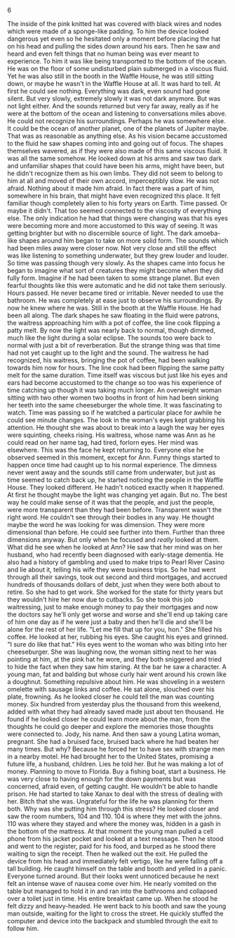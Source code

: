 
6

  The inside of the pink knitted hat was covered with black wires and nodes which were made of a sponge-like padding. To him the device looked dangerous yet even so he hesitated only a moment before placing the hat on his head and pulling the sides down around his ears. Then he saw and heard and even felt things that no human being was ever meant to experience.
	  To him it was like being transported to the bottom of the ocean. He was on the floor of some undisturbed plain submerged in a viscous fluid. Yet he was also still in the booth in the Waffle House, he was still sitting down, or maybe he wasn't in the Waffle House at all. It was hard to tell. At first he could see nothing. Everything was dark, even sound had gone silent. But very slowly, extremely slowly it was not dark anymore. But was not light either. And the sounds returned but very far away, really as if he were at the bottom of the ocean and listening to conversations miles above. He could not recognize his surroundings. Perhaps he was somewhere else. It could be the ocean of another planet, one of the planets of Jupiter maybe. That was as reasonable as anything else. As his vision became accustomed to the fluid he saw shapes coming into and going out of focus. The shapes themselves wavered, as if they were also made of this same viscous fluid. It was all the same somehow. He looked down at his arms and saw two dark and unfamiliar shapes that could have been his arms, might have been, but he didn't recognize them as his own limbs. They did not seem to belong to him at all and moved of their own accord, imperceptibly slow.
  He was not afraid. Nothing about it made him afraid. In fact there was a part of him, somewhere in his brain, that might have even recognized this place. It felt familiar though completely alien to his forty years on Earth. Time passed. Or maybe it didn't. That too seemed connected to the viscosity of everything else. The only indication he had that things were changing was that his eyes were becoming more and more accustomed to this way of seeing. It was getting brighter but with no discernible source of light. The dark amoeba-like shapes around him began to take on more solid form. The sounds which had been miles away were closer now. Not very close and still the effect was like listening to something underwater, but they grew louder and louder. So time was passing though very slowly. As the shapes came into focus he began to imagine what sort of creatures they might become when they did fully form. Imagine if he had been taken to some strange planet. But even fearful thoughts like this were automatic and he did not take them seriously.
  Hours passed. He never became tired or irritable. Never needed to use the bathroom. He was completely at ease just to observe his surroundings. By now he knew where he was. Still in the booth at the Waffle House. He had been all along. The dark shapes he saw floating in the fluid were patrons, the waitress approaching him with a pot of coffee, the line cook flipping a patty melt. By now the light was nearly back to normal, though dimmed, much like the light during a solar eclipse. The sounds too were back to normal with just a bit of reverberation. But the strange thing was that time had not yet caught up to the light and the sound.
  The waitress he had recognized, his waitress, bringing the pot of coffee, had been walking towards him now for hours. The line cook had been flipping the same patty melt for the same duration. Time itself was viscous but just like his eyes and ears had become accustomed to the change so too was his experience of time catching up though it was taking much longer. An overweight woman sitting with two other women two booths in front of him had been sinking her teeth into the same cheeseburger the whole time. It was fascinating to watch. Time was passing so if he watched a particular place for awhile he could see minute changes. The look in the woman's eyes kept grabbing his attention. He thought she was about to break into a laugh the way her eyes were squinting, cheeks rising. His waitress, whose name was Ann as he could read on her name tag, had tired, forlorn eyes. Her mind was elsewhere. This was the face he kept returning to. Everyone else he observed seemed in this moment, except for Ann.
  Funny things started to happen once time had caught up to his normal experience. The dimness never went away and the sounds still came from underwater, but just as time seemed to catch back up, he started noticing the people in the Waffle House. They looked different. He hadn't noticed exactly when it happened. At first he thought maybe the light was changing yet again. But no. The best way he could make sense of it was that the people, and just the people, were more transparent than they had been before. Transparent wasn't the right word. He couldn't see through their bodies in any way. He thought maybe the word he was looking for was dimension. They were more dimensional than before. He could see further into them. Further than three dimensions anyway. But only when he focused and _really_ looked at them.
  What did he see when he looked at Ann? He saw that her mind was on her husband, who had recently been diagnosed with early-stage dementia. He also had a history of gambling and used to make trips to Pearl River Casino and lie about it, telling his wife they were business trips. So he had went through all their savings, took out second and third mortgages, and accrued hundreds of thousands dollars of debt, just when they were both about to retire. So she had to get work. She worked for the state for thirty years but they wouldn't hire her now due to cutbacks. So she took this job waitressing, just to make enough money to pay their mortgages and now the doctors say he'll only get worse and worse and she'll end up taking care of him one day as if he were just a baby and then he'll die and she'll be alone for the rest of her life.
  "Let me fill that up for you, hon."
  She filled his coffee. He looked at her, rubbing his eyes. She caught his eyes and grinned.
  "I sure do like that hat."
  His eyes went to the woman who was biting into her cheeseburger. She was laughing now, the woman sitting next to her was pointing at him, at the pink hat he wore, and they both sniggered and tried to hide the fact when they saw him staring.
  At the bar he saw a character. A young man, fat and balding but whose curly hair went around his crown like a doughnut. Something repulsive about him. He was shoveling in a western omelette with sausage links and coffee. He sat alone, slouched over his plate, frowning. As he looked closer he could tell the man was counting money. Six hundred from yesterday plus the thousand from this weekend, added with what they had already saved made just about ten thousand. He found if he looked closer he could learn more about the man, from the thoughts he could go deeper and explore the memories those thoughts were connected to. Jody, his name. And then saw a young Latina woman, pregnant. She had a bruised face, bruised back where he had beaten her many times. But why? Because he forced her to have sex with strange men in a nearby motel. He had brought her to the United States, promising a future life, a husband, children. Lies he told her. But he was making a lot of money. Planning to move to Florida. Buy a fishing boat, start a business. He was very close to having enough for the down payments but was concerned, afraid even, of getting caught. He wouldn't be able to handle prison. He had started to take Xanax to deal with the stress of dealing with her. Bitch that she was. Ungrateful for the life he was planning for them both. Why was she putting him through this stress? He looked closer and saw the room numbers, 104 and 110. 104 is where they met with the johns. 110 was where they stayed and where the money was, hidden in a gash in the bottom of the mattress.
    At that moment the young man pulled a cell phone from his jacket pocket and looked at a text message. Then he stood and went to the register, paid for his food, and burped as he stood there waiting to sign the receipt. Then he walked out the exit.
    He pulled the device from his head and immediately felt vertigo, like he were falling off a tall building. He caught himself on the table and booth and yelled in a panic. Everyone turned around. But their looks went unnoticed because he next felt an intense wave of nausea come over him. He nearly vomited on the table but managed to hold it in and ran into the bathrooms and collapsed over a toilet just in time. His entire breakfast came up. When he stood he felt dizzy and heavy-headed. He went back to his booth and saw the young man outside, waiting for the light to cross the street. He quickly stuffed the computer and device into the backpack and stumbled through the exit to follow him.
    
  